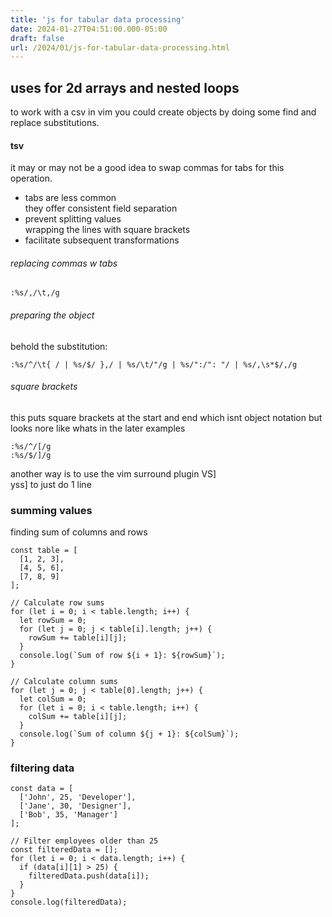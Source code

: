 ```yaml
---
title: 'js for tabular data processing'
date: 2024-01-27T04:51:00.000-05:00
draft: false
url: /2024/01/js-for-tabular-data-processing.html
---
```


uses for 2d arrays and nested loops
-----------------------------------

to work with a csv in vim you could create objects by doing some find and replace substitutions.

#### tsv

it may or may not be a good idea to swap commas for tabs for this operation.

*   tabs are less common  
    they offer consistent field separation
*   prevent splitting values  
    wrapping the lines with square brackets
*   facilitate subsequent transformations

###### replacing commas w tabs

```
:%s/,/\t,/g 
```

###### preparing the object

behold the substitution:

```
:%s/^/\t{ / | %s/$/ },/ | %s/\t/"/g | %s/":/": "/ | %s/,\s*$/,/g 
```

###### square brackets

this puts square brackets at the start and end which isnt object notation but looks nore like whats in the later examples

```
:%s/^/[/g
:%s/$/]/g 
```

another way is to use the vim surround plugin VS\]  
yss\] to just do 1 line

### summing values

finding sum of columns and rows

```
const table = [
  [1, 2, 3],
  [4, 5, 6],
  [7, 8, 9]
];

// Calculate row sums
for (let i = 0; i < table.length; i++) {
  let rowSum = 0;
  for (let j = 0; j < table[i].length; j++) {
    rowSum += table[i][j];
  }
  console.log(`Sum of row ${i + 1}: ${rowSum}`);
}

// Calculate column sums
for (let j = 0; j < table[0].length; j++) {
  let colSum = 0;
  for (let i = 0; i < table.length; i++) {
    colSum += table[i][j];
  }
  console.log(`Sum of column ${j + 1}: ${colSum}`);
} 
```

### filtering data

```
const data = [
  ['John', 25, 'Developer'],
  ['Jane', 30, 'Designer'],
  ['Bob', 35, 'Manager']
];

// Filter employees older than 25
const filteredData = [];
for (let i = 0; i < data.length; i++) {
  if (data[i][1] > 25) {
    filteredData.push(data[i]);
  }
}
console.log(filteredData); 
```